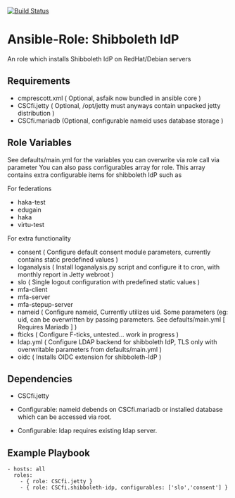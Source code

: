 [![Build Status](https://travis-ci.org/CSCfi/ansible-role-shibboleth-idp.svg?branch=master)](https://travis-ci.org/CSCfi/ansible-role-shibboleth-idp)

Ansible-Role: Shibboleth IdP
=========

An role which installs Shibboleth IdP on RedHat/Debian servers

Requirements
------------

* cmprescott.xml ( Optional, asfaik now bundled in ansible core )
* CSCfi.jetty ( Optional, /opt/jetty must anyways contain unpacked jetty distribution )
* CSCfi.mariadb (Optional, configurable nameid uses database storage )

Role Variables
--------------

See defaults/main.yml for the variables you can overwrite via role call via parameter
You can also pass configurables array for role. This array contains extra configurable items for shibboleth IdP such as

For federations
* haka-test
* edugain
* haka
* virtu-test

For extra functionality
* consent ( Configure default consent module parameters, currently contains static predefined values )
* loganalysis ( Install loganalysis.py script and configure it to cron, with monthly report in Jetty webroot )
* slo ( Single logout configuration with predefined static values )
* mfa-client
* mfa-server
* mfa-stepup-server
* nameid ( Configure nameid, Currently utilizes uid. Some parameters (eg: uid, can be overwritten by passing parameters. See defaults/main.yml [ Requires Mariadb ] )
* fticks ( Configure F-ticks, untested... work in progress )
* ldap.yml ( Configure LDAP backend for shibboleth IdP, TLS only with overwritable parameters from defaults/main.yml )
* oidc ( Installs OIDC extension for shibboleth-IdP )

Dependencies
------------

* CSCfi.jetty

* Configurable: nameid debends on CSCfi.mariadb or installed database which can be accessed via root.
* Configurable: ldap requires existing ldap server.

Example Playbook
----------------

    - hosts: all
      roles:
        - { role: CSCfi.jetty }
        - { role: CSCfi.shibboleth-idp, configurables: ['slo','consent'] }

